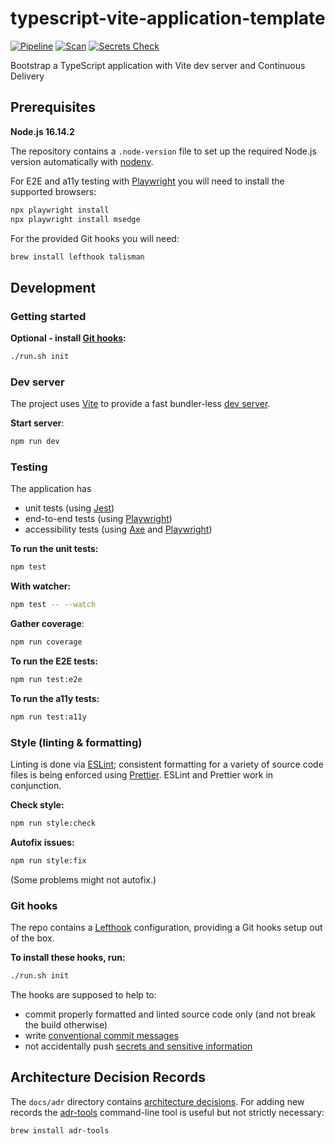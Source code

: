 # typescript-vite-application-template

[![Pipeline](https://github.com/digitalservice4germany/typescript-vite-application-template/actions/workflows/pipeline.yml/badge.svg)](https://github.com/digitalservice4germany/typescript-vite-application-template/actions/workflows/pipeline.yml)
[![Scan](https://github.com/digitalservice4germany/typescript-vite-application-template/actions/workflows/scan.yml/badge.svg)](https://github.com/digitalservice4germany/typescript-vite-application-template/actions/workflows/scan.yml)
[![Secrets Check](https://github.com/digitalservice4germany/typescript-vite-application-template/actions/workflows/secrets-check.yml/badge.svg)](https://github.com/digitalservice4germany/typescript-vite-application-template/actions/workflows/secrets-check.yml)

Bootstrap a TypeScript application with Vite dev server and Continuous Delivery

## Prerequisites

**Node.js 16.14.2**

The repository contains a `.node-version` file to set up the required Node.js version automatically with [nodenv](https://github.com/nodenv/nodenv).

For E2E and a11y testing with [Playwright](https://playwright.dev/docs/intro) you will need to install the supported browsers:

```bash
npx playwright install
npx playwright install msedge
```

For the provided Git hooks you will need:

```bash
brew install lefthook talisman
```

## Development

### Getting started

**Optional - install [Git hooks](#git-hooks):**

```bash
./run.sh init
```

### Dev server

The project uses [Vite](https://vitejs.dev/guide/) to provide a fast bundler-less [dev server](http://localhost:3000/mitra-frontend/).

**Start server**:

```bash
npm run dev
```

### Testing

The application has

- unit tests (using [Jest](https://jestjs.io/docs/getting-started))
- end-to-end tests (using [Playwright](https://playwright.dev/docs/intro))
- accessibility tests (using [Axe](https://github.com/abhinaba-ghosh/axe-playwright#readme) and [Playwright](https://playwright.dev/docs/intro))

**To run the unit tests:**

```bash
npm test
```

**With watcher:**

```bash
npm test -- --watch
```

**Gather coverage**:

```bash
npm run coverage
```

**To run the E2E tests:**

```bash
npm run test:e2e
```

**To run the a11y tests:**

```bash
npm run test:a11y
```

### Style (linting & formatting)

Linting is done via [ESLint](https://eslint.org/docs/user-guide/getting-started); consistent formatting for a variety of source code files is being enforced using [Prettier](https://prettier.io/docs/en/index.html). ESLint and Prettier work in conjunction.

**Check style:**

```bash
npm run style:check
```

**Autofix issues:**

```bash
npm run style:fix
```

(Some problems might not autofix.)

### Git hooks

The repo contains a [Lefthook](https://github.com/evilmartians/lefthook/blob/master/docs/full_guide.md) configuration, providing a Git hooks setup out of the box.

**To install these hooks, run:**

```bash
./run.sh init
```

The hooks are supposed to help to:

- commit properly formatted and linted source code only (and not break the build otherwise)
- write [conventional commit messages](https://chris.beams.io/posts/git-commit/)
- not accidentally push [secrets and sensitive information](https://thoughtworks.github.io/talisman/)

## Architecture Decision Records

The `docs/adr` directory contains [architecture decisions](https://cognitect.com/blog/2011/11/15/documenting-architecture-decisions).
For adding new records the [adr-tools](https://github.com/npryce/adr-tools) command-line tool is useful but not strictly necessary:

```bash
brew install adr-tools
```
